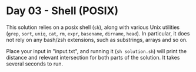 # Day 03 - Shell (POSIX)

This solution relies on a posix shell (`sh`), along with various Unix utilities
(`grep`, `sort`, `uniq`, `cat`, `rm`, `expr`, `basename`, `dirname`, `head`).
In particular, it does not rely on any bash/zsh extensions, such as substrings,
arrays and so on.

Place your input in "input.txt", and running it (`sh solution.sh`) will print
the distance and relevant intersection for both parts of the solution. It takes
several seconds to run.
